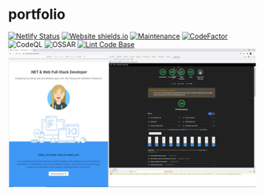 # portfolio

[![Netlify Status](https://api.netlify.com/api/v1/badges/287c8f98-261f-44f2-a8cc-08e15a8074f5/deploy-status)](https://app.netlify.com/sites/scottmilliorn/deploys)
[![Website shields.io](https://img.shields.io/website-up-down-green-red/http/shields.io.svg)](https://scottmilliorn.netlify.app/)
[![Maintenance](https://img.shields.io/badge/Maintained%3F-yes-green.svg)](https://gitHub.com/milliorn/portfolio/graphs/commit-activity)
[![CodeFactor](https://www.codefactor.io/repository/github/milliorn/portfolio/badge/master)](https://www.codefactor.io/repository/github/milliorn/portfolio/overview/master)
![CodeQL](https://github.com/milliorn/portfolio/workflows/CodeQL/badge.svg)
![OSSAR](https://github.com/milliorn/portfolio/workflows/OSSAR/badge.svg)
[![Lint Code Base](https://github.com/milliorn/portfolio/actions/workflows/super-linter.yml/badge.svg)](https://github.com/milliorn/portfolio/actions/workflows/super-linter.yml)
![Screenshot](Lighthouse_Score.jpg)
